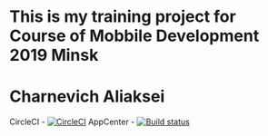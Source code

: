 # This is my training project for Course of Mobbile Development 2019 Minsk
# Charnevich Aliaksei 
CircleCI - [![CircleCI](https://circleci.com/gh/Liaksiejka1337/liaksiejka.svg?style=svg)](https://circleci.com/gh/Liaksiejka1337/liaksiejka)
AppCenter - [![Build status](https://build.appcenter.ms/v0.1/apps/8882ea0b-67da-4ed8-b82c-de60b9914766/branches/master/badge)](https://appcenter.ms)

